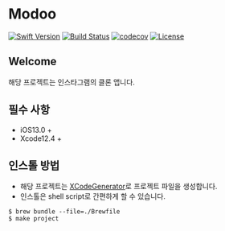 # Modoo

[![Swift Version][swift-image]][swift-url]
[![Build Status][travis-image]][travis-url]
[![codecov][codecov-image]][codecov-url]
[![License][license-image]][license-url]

## Welcome

해당 프로젝트는 인스타그램의 클론 앱니다.

## 필수 사항

- iOS13.0 +
- Xcode12.4 +

## 인스톨 방법

- 해당 프로젝트는 [XCodeGenerator][xcodegen-url]로 프로젝트 파일을 생성합니다.
- 인스톨은 shell script로 간편하게 할 수 있습니다.

```shell
$ brew bundle --file=./Brewfile
$ make project
```

[swift-url]: https://swift.org/
[swift-image]:https://img.shields.io/badge/swift-5.0-orange.svg
[travis-image]: https://img.shields.io/travis/dbader/node-datadog-metrics/master.svg?style=flat-square
[travis-url]: https://travis-ci.org/interactord/Modoo
[codecov-image]: https://codecov.io/gh/interactord/Modoo/branch/master/graph/badge.svg
[codecov-url]: https://codecov.io/gh/interactord/Modoo
[license-image]: https://img.shields.io/badge/License-MIT-blue.svg
[license-url]: LICENSE

[xcodegen-url]: https://github.com/yonaskolb/XcodeGen